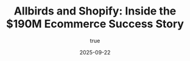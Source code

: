 ---
title: "Allbirds and Shopify: Inside the $190M Ecommerce Success Story"
excerpt: "Allbirds success lies not only in its sustainable offering, but also in how it has optimized the design and technology behind its online store. From a clean and scalable Shopify architecture to custom integrations and an intuitive shopping experience, its eCommerce site is an example of how strategic design boosts conversions."
coverImage: "/assets/blog/usecase-allbirds/header.png"
date: "2025-09-22"
author:
  name: Mathias Do Vale
  picture: "/assets/blog/authors/mathi.webp"
ogImage:
  url: ""
---